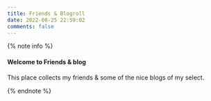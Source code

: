 ```yaml
---
title: Friends & Blogroll
date: 2022-08-25 22:59:02
comments: false
---
```


{% note info %}

#### Welcome to Friends & blog

This place collects my friends & some of the nice blogs of my select.

{% endnote %}

<div class="posts_friends"></div>

<script>
var p_f = document.querySelector('.posts_friends');
const request = 'https://www.ryankert.cc/rss-friend/sorted.json';
let d = new Date();
// fetch 會依照 request 去取得資料
fetch(request)
  .then(response => response.json()) // json()會解析回傳的Response物件
  .then(json => {
    // console.log(json);
    for(let i = 0; i < json.length; i++) {
        //d = new Date(Number(json[i].year), Number(json[i].month) - 1, Number(json[i].day));
        let currentItem = document.createElement('div'); // div as a element div (a, a, ...)
        d = new Date(json[i].date);
        let e;

        // date
        let monthAppend = d.getMonth()+1;
        monthAppend = monthAppend.toString();
        monthAppend = monthAppend.length < 2 ? "0" + monthAppend : monthAppend;
        let dayAppend = d.getDate();
        dayAppend = dayAppend.toString();
        dayAppend = dayAppend.length < 2 ? "0" + dayAppend : dayAppend;
        let tempAppend = monthAppend + "-" + dayAppend + " ";
        e = createElement('a', "border-bottom: none; opacity:65%;", null, tempAppend);
        currentItem.appendChild(e);

        // title + link
        e = createElement('a', null, json[i].link, json[i].title);
        currentItem.appendChild(e);

        
        e = createElement('a', "border-bottom: none;", null, " - ");
        currentItem.appendChild(e);

        // author + link
        e = createElement('a', null, json[i].author.link, json[i].author.name);
        currentItem.appendChild(e);
        p_f.appendChild(currentItem);
    }
  }) 

  function createElement(elementType, style, link, innerhtml) {
    let elementCreated = document.createElement(elementType);
    elementCreated.href = link;
    elementCreated.innerHTML = innerhtml;
    elementCreated.style = style;
    return elementCreated;
  }
</script>
